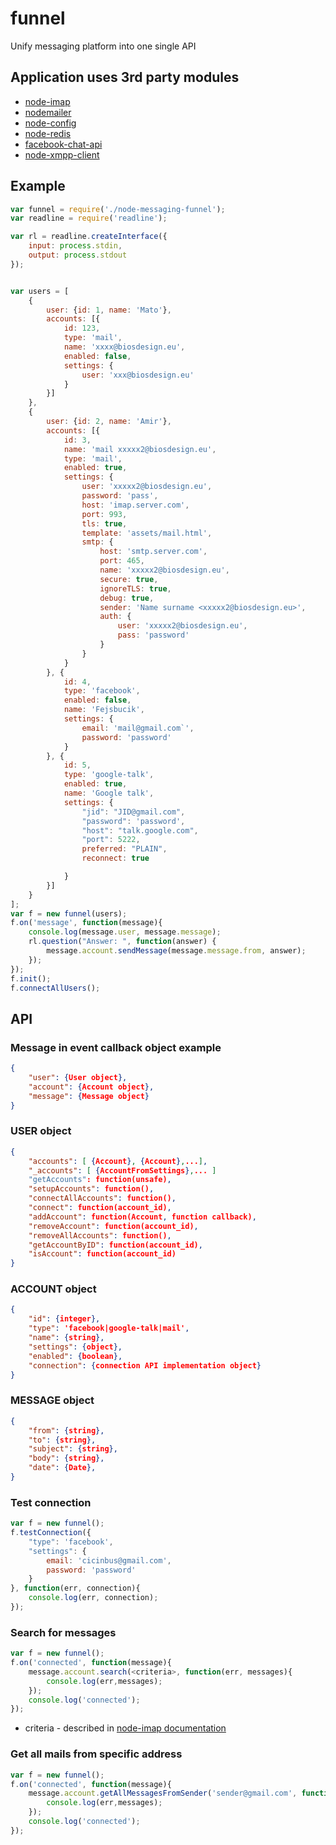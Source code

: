# funnel
Unify messaging platform into one single API

## Application uses 3rd party modules

* [node-imap](https://github.com/mscdex/node-imap)
* [nodemailer](https://github.com/andris9/Nodemailer)
* [node-config](https://github.com/lorenwest/node-config)
* [node-redis](https://github.com/mranney/node_redis)
* [facebook-chat-api](https://github.com/Schmavery/facebook-chat-api)
* [node-xmpp-client](https://github.com/node-xmpp/node-xmpp-client)

## Example

```javascript
var funnel = require('./node-messaging-funnel');
var readline = require('readline');

var rl = readline.createInterface({
    input: process.stdin,
    output: process.stdout
});


var users = [
    {
        user: {id: 1, name: 'Mato'},
        accounts: [{
            id: 123,
            type: 'mail',
            name: 'xxxx@biosdesign.eu',
            enabled: false,
            settings: {
                user: 'xxx@biosdesign.eu'
            }
        }]
    },
    {
        user: {id: 2, name: 'Amir'},
        accounts: [{
            id: 3,
            name: 'mail xxxxx2@biosdesign.eu',
            type: 'mail',
            enabled: true,
            settings: {
                user: 'xxxxx2@biosdesign.eu',
                password: 'pass',
                host: 'imap.server.com',
                port: 993,
                tls: true,
                template: 'assets/mail.html',
                smtp: {
                    host: 'smtp.server.com',
                    port: 465,
                    name: 'xxxxx2@biosdesign.eu',
                    secure: true,
                    ignoreTLS: true,
                    debug: true,
                    sender: 'Name surname <xxxxx2@biosdesign.eu>',
                    auth: {
                        user: 'xxxxx2@biosdesign.eu',
                        pass: 'password'
                    }
                }
            }
        }, {
            id: 4,
            type: 'facebook',
            enabled: false,
            name: 'Fejsbucik',
            settings: {
                email: 'mail@gmail.com`',
                password: 'password'
            }
        }, {
            id: 5,
            type: 'google-talk',
            enabled: true,
            name: 'Google talk',
            settings: {
                "jid": "JID@gmail.com",
                "password": 'password',
                "host": "talk.google.com",
                "port": 5222,
                preferred: "PLAIN",
                reconnect: true

            }
        }]
    }
];
var f = new funnel(users);
f.on('message', function(message){
    console.log(message.user, message.message);
    rl.question("Answer: ", function(answer) {
        message.account.sendMessage(message.message.from, answer);
    });
});
f.init();
f.connectAllUsers();
```
## API

### **Message in event callback object example**

```JSON
{
    "user": {User object},
    "account": {Account object},
    "message": {Message object}
}
```

### **USER object**

```JSON
{
    "accounts": [ {Account}, {Account},...],
    "_accounts": [ {AccountFromSettings},... ]
    "getAccounts": function(unsafe),
    "setupAccounts": function(),
    "connectAllAccounts": function(),
    "connect": function(account_id),
    "addAccount": function(Account, function callback),
    "removeAccount": function(account_id),
    "removeAllAccounts": function(),
    "getAccountByID": function(account_id),
    "isAccount": function(account_id)
}
```

### **ACCOUNT object**

```JSON
{
    "id": {integer},
    "type": 'facebook|google-talk|mail',
    "name": {string},
    "settings": {object},
    "enabled": {boolean},
    "connection": {connection API implementation object}
}
```

### **MESSAGE object**

```JSON
{
    "from": {string},
    "to": {string},
    "subject": {string},
    "body": {string},
    "date": {Date},
}
```

### **Test connection**
```javascript
var f = new funnel();
f.testConnection({
    "type": 'facebook',
    "settings": {
        email: 'cicinbus@gmail.com',
        password: 'password'
    }
}, function(err, connection){
    console.log(err, connection);
});
```

### **Search for messages**
```javascript
var f = new funnel();
f.on('connected', function(message){
    message.account.search(<criteria>, function(err, messages){
        console.log(err,messages);
    });
    console.log('connected');
});
```
* criteria - described in [node-imap documentation](https://github.com/mscdex/node-imap)

### **Get all mails from specific address**
```javascript
var f = new funnel();
f.on('connected', function(message){
    message.account.getAllMessagesFromSender('sender@gmail.com', function(err, messages){
        console.log(err,messages);
    });
    console.log('connected');
});
```
